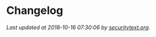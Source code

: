 # Changelog

_Last updated at 2018-10-16 07:30:06 by [securitytext.org](https://securitytext.org)._
